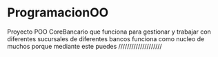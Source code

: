 # ProgramacionOO
Proyecto POO
  CoreBancario  que funciona para gestionar y trabajar con diferentes sucursales de diferentes bancos funciona como nucleo de muchos
   porque mediante este puedes ////////////////////
